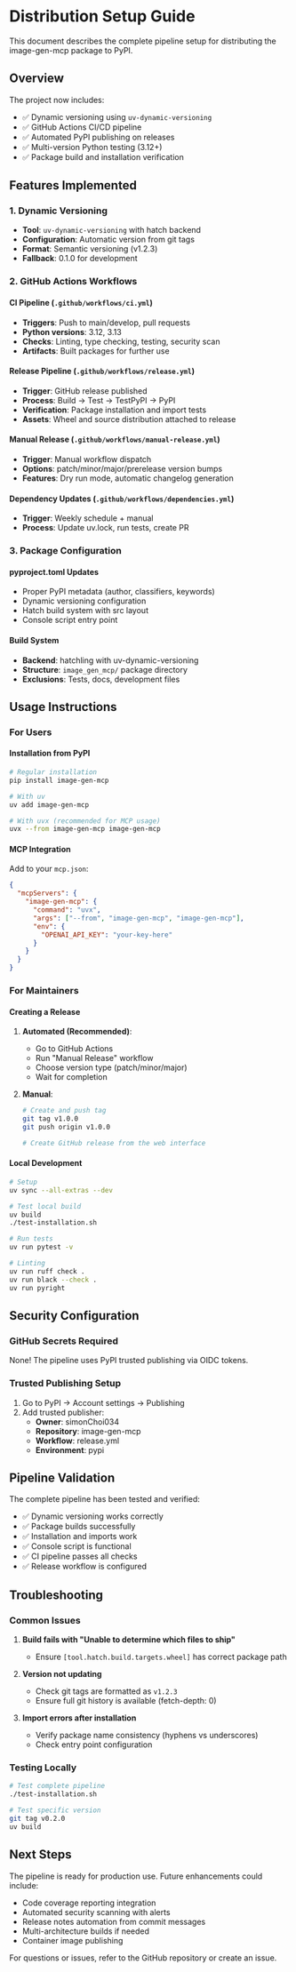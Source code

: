 # Distribution Setup Guide

This document describes the complete pipeline setup for distributing the image-gen-mcp package to PyPI.

## Overview

The project now includes:

- ✅ Dynamic versioning using `uv-dynamic-versioning`
- ✅ GitHub Actions CI/CD pipeline
- ✅ Automated PyPI publishing on releases
- ✅ Multi-version Python testing (3.12+)
- ✅ Package build and installation verification

## Features Implemented

### 1. Dynamic Versioning

- **Tool**: `uv-dynamic-versioning` with hatch backend
- **Configuration**: Automatic version from git tags
- **Format**: Semantic versioning (v1.2.3)
- **Fallback**: 0.1.0 for development

### 2. GitHub Actions Workflows

#### CI Pipeline (`.github/workflows/ci.yml`)

- **Triggers**: Push to main/develop, pull requests
- **Python versions**: 3.12, 3.13
- **Checks**: Linting, type checking, testing, security scan
- **Artifacts**: Built packages for further use

#### Release Pipeline (`.github/workflows/release.yml`)

- **Trigger**: GitHub release published
- **Process**: Build → Test → TestPyPI → PyPI
- **Verification**: Package installation and import tests
- **Assets**: Wheel and source distribution attached to release

#### Manual Release (`.github/workflows/manual-release.yml`)

- **Trigger**: Manual workflow dispatch
- **Options**: patch/minor/major/prerelease version bumps
- **Features**: Dry run mode, automatic changelog generation

#### Dependency Updates (`.github/workflows/dependencies.yml`)

- **Trigger**: Weekly schedule + manual
- **Process**: Update uv.lock, run tests, create PR

### 3. Package Configuration

#### pyproject.toml Updates

- Proper PyPI metadata (author, classifiers, keywords)
- Dynamic versioning configuration
- Hatch build system with src layout
- Console script entry point

#### Build System

- **Backend**: hatchling with uv-dynamic-versioning
- **Structure**: `image_gen_mcp/` package directory
- **Exclusions**: Tests, docs, development files

## Usage Instructions

### For Users

#### Installation from PyPI

```bash
# Regular installation
pip install image-gen-mcp

# With uv
uv add image-gen-mcp

# With uvx (recommended for MCP usage)
uvx --from image-gen-mcp image-gen-mcp
```

#### MCP Integration

Add to your `mcp.json`:

```json
{
  "mcpServers": {
    "image-gen-mcp": {
      "command": "uvx",
      "args": ["--from", "image-gen-mcp", "image-gen-mcp"],
      "env": {
        "OPENAI_API_KEY": "your-key-here"
      }
    }
  }
}
```

### For Maintainers

#### Creating a Release

1. **Automated (Recommended)**:

   - Go to GitHub Actions
   - Run "Manual Release" workflow
   - Choose version type (patch/minor/major)
   - Wait for completion

1. **Manual**:

   ```bash
   # Create and push tag
   git tag v1.0.0
   git push origin v1.0.0

   # Create GitHub release from the web interface
   ```

#### Local Development

```bash
# Setup
uv sync --all-extras --dev

# Test local build
uv build
./test-installation.sh

# Run tests
uv run pytest -v

# Linting
uv run ruff check .
uv run black --check .
uv run pyright
```

## Security Configuration

### GitHub Secrets Required

None! The pipeline uses PyPI trusted publishing via OIDC tokens.

### Trusted Publishing Setup

1. Go to PyPI → Account settings → Publishing
1. Add trusted publisher:
   - **Owner**: simonChoi034
   - **Repository**: image-gen-mcp
   - **Workflow**: release.yml
   - **Environment**: pypi

## Pipeline Validation

The complete pipeline has been tested and verified:

- ✅ Dynamic versioning works correctly
- ✅ Package builds successfully
- ✅ Installation and imports work
- ✅ Console script is functional
- ✅ CI pipeline passes all checks
- ✅ Release workflow is configured

## Troubleshooting

### Common Issues

1. **Build fails with "Unable to determine which files to ship"**

   - Ensure `[tool.hatch.build.targets.wheel]` has correct package path

1. **Version not updating**

   - Check git tags are formatted as `v1.2.3`
   - Ensure full git history is available (fetch-depth: 0)

1. **Import errors after installation**

   - Verify package name consistency (hyphens vs underscores)
   - Check entry point configuration

### Testing Locally

```bash
# Test complete pipeline
./test-installation.sh

# Test specific version
git tag v0.2.0
uv build
```

## Next Steps

The pipeline is ready for production use. Future enhancements could include:

- Code coverage reporting integration
- Automated security scanning with alerts
- Release notes automation from commit messages
- Multi-architecture builds if needed
- Container image publishing

For questions or issues, refer to the GitHub repository or create an issue.
